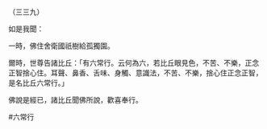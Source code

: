 （三三九）

如是我聞：

一時，佛住舍衛國祇樹給孤獨園。

爾時，世尊告諸比丘：「有六常行。云何為六，若比丘眼見色，不苦、不樂，正念正智捨心住。耳聲、鼻香、舌味、身觸、意識法，不苦、不樂，捨心住正念正智，是名比丘六常行。」

佛說是經已，諸比丘聞佛所說，歡喜奉行。



#六常行

